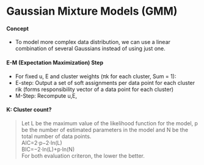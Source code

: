 # Gaussian Mixture Models (GMM)
#### Concept
* To model more complex data distribution, we can use a linear combination of several Gaussians instead of using just one.

#### E-M (Expectation Maximization) Step
* For fixed u, E and cluster weights (πk for each cluster, Sum = 1):
* E-step: Output a set of soft assignments per data point for each cluster rik (forms responsibility vector of a data point for each cluster)
* M-Step: Recompute u,E,

#### K: Cluster count?
> Let  L  be the maximum value of the likelihood function for the model,  p  be the number of estimated parameters in the model and  N  be the total number of data points.  
> AIC=2⋅p−2⋅ln(L)  
> BIC=−2⋅ln(L)+p⋅ln(N)  
> For both evaluation criteron, the lower the better.  
